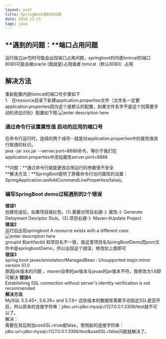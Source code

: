 ```yaml
--- 
layout: post
title: SpringBoot遇到的问题
date: 2018-11-13
tags: java
---
```

## **遇到的问题：**端口占用问题    
运行独立jar包时可能会出现端口占用问题，springboot的内嵌tomcat的端口8080可能会被oracle (我就是)占用或者 tomcat（默认8080）占用    
## **解决方法**  
重新配置内嵌tomcat的端口号步骤如下    
1.   在resource目录下新建application.properties文件（文件名一定要application.properties因为这个是默认的配置，如果文件名字不是这个则需要手动的添加识别）配置如下图
![enter description
here](https://viabcde.github.io/images/2018-10-10/2018101015.png) 

### **通过命令行设置属性值 启动的应用的端口号**  
在命令行运行时，连续的两个减号--就是对application.properties中的属性值进行赋值的标识。  
java -jar xxx.jar --server.port=8888命令，等价于我们在application.properties中添加属性server.port=8888

**问题：**通过命令行就能更改应用运行的参数很不安全  
**解决方法：**SpringBoot提供了屏蔽命令行访问属性的设置：SpringApplication.setAddCommandLineProperties(false)。 
###  **编写SpringBoot demo过程遇到的2个错误**
**错误1**  
创建完成后，如果项目报红色，(1).需要对项目右键-》属性-》Generate Deloyment Desriptor Stub。(2).项目右键-》Maven-》Update Project  
**错误2**  
运行后出现springboot A resource exists with a different case  
![enter description
here](https://viabcde.github.io/images/201811/20181106.png)  
groupId 和artifactId 和项目名不一致，我这里项目名SpringBootDemo而pom文件中是springbootDemo，所以出现这个错误，修改如上图即可  
**错误3**  
spring boot javax/annotation/ManagedBean : Unsupported major.minor version 51.0  
原因jdk版本的问题  ，maven自带的jar版本与javax的jar版本不符，我修改为1.6即可解决
**错误4**  
Establishing SSL connection without server's identity verification is not recommended  
**解决方法**  
MySQL 5.5.45+, 5.6.26+ and 5.7.6+ 这些版本的数据库需要手动指定SSL是否开启，所以原来的连接字符串：jdbc.url=jdbc:mysql://127.0.0.1:3306/test就不可以了。   
解决：  
需要在其后附加useSSL=true或false，使用新的连接字符串：jdbc.url=jdbc:mysql://127.0.0.1:3306/test&useSSL=false问题就解决了。